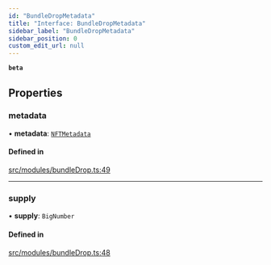```yaml
---
id: "BundleDropMetadata"
title: "Interface: BundleDropMetadata"
sidebar_label: "BundleDropMetadata"
sidebar_position: 0
custom_edit_url: null
---
```


**`beta`**

## Properties

### metadata

• **metadata**: [`NFTMetadata`](NFTMetadata)

#### Defined in

[src/modules/bundleDrop.ts:49](https://github.com/PrasoonPratham/nftlabs-sdk-ts/blob/3077f6d/src/modules/bundleDrop.ts#L49)

___

### supply

• **supply**: `BigNumber`

#### Defined in

[src/modules/bundleDrop.ts:48](https://github.com/PrasoonPratham/nftlabs-sdk-ts/blob/3077f6d/src/modules/bundleDrop.ts#L48)
